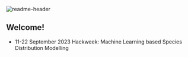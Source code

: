 ![readme-header](https://github.com/Hackweek-ITCOocean/.github/assets/2545978/11301e83-d989-4106-a752-48ff4c66dafa)

## Welcome!

* 11-22 September 2023 Hackweek: Machine Learning based Species Distribution Modelling

